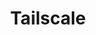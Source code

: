 ---
description: Tailscale is a programmable networking software that is private and secure
  by default - get it free on up to 100 devices!
episode: 593
link: http://tailscale.com/linuxunplugged
shortname: tailscale.com-lup
title: Tailscale
---
